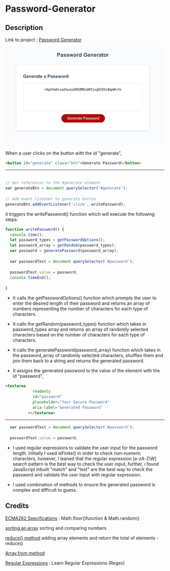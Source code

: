 # Password-Generator

## Description 

Link to project : [Password Generator](https://niwantha33.github.io/Password-Generator/)

![page](./assets/images/front-page.png)


When a user clicks on the button with the id "generate", 
```html
<button id="generate" class="btn">Generate Password</button>
```
----

```JavaScript

// Get references to the #generate element
var generateBtn = document.querySelector('#generate');

// Add event listener to generate button
generateBtn.addEventListener('click', writePassword);
```
it triggers the writePassword() function which will execute the following steps:

```Javascript
function writePassword() {
  console.time();
  let password_types = getPasswordOptions();
  let password_array = getRandom(password_types);
  var password = generatePassword(password_array);

  var passwordText = document.querySelector('#password');

  passwordText.value = password;
  console.timeEnd();

}
```


- It calls the getPasswordOptions() function which prompts the user to enter the desired length of their          password   and returns an array of numbers representing the number of characters for each type of characters.

-   It calls the getRandom(password_types) function which takes in password_types array and returns an array of randomly selected characters based on the number of characters for each type of characters.

-   It calls the generatePassword(password_array) function which takes in the password_array of randomly selected characters, shuffles them and join them back to a string and returns the generated password.

-   It assigns the generated password to the value of the element with the id "password",

```html
<textarea
            readonly
            id="password"
            placeholder="Your Secure Password"
            aria-label="Generated Password"
          ></textarea>
```
----

```JavaScript
  var passwordText = document.querySelector('#password');

  passwordText.value = password;
```
- I used regular expressions to validate the user input for the password length. Initially I used  isFinite() in order to  check  non-numeric characters, however, I leaned that the regular expression [a-zA-Z\W] search pattern is the best way to check the user input, further, i found JavaScript inbuilt "match" and "test" are the best way to check the password and validate the user input with regular expression.

- I used combination of methods to ensure the generated password is complex and difficult to guess.


## Credits 
[ECMA262 Specifications](https://tc39.es/ecma262/multipage/numbers-and-dates.html#sec-math.random) : Math.floor()function & Math.random()

[sorting an array](https://developer.mozilla.org/en-US/docs/Web/JavaScript/Reference/Global_Objects/Array/sort) sorting and comparing numbers

[reduce() method](https://developer.mozilla.org/en-US/docs/Web/JavaScript/Reference/Global_Objects/Array/reduce) adding array elements and return the total of elements -  reduce()

[Array.from method](https://developer.mozilla.org/en-US/docs/Web/JavaScript/Reference/Global_Objects/Array/from#specifications)

[Regular Expressions](https://www.youtube.com/watch?v=ZfQFUJhPqMM) : Learn Regular Expressions (Regex) 